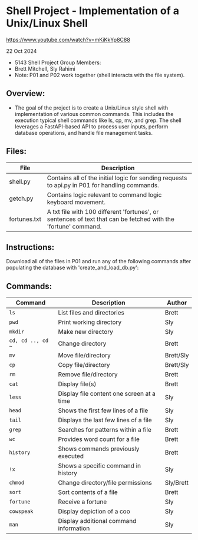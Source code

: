 # Shell Project - Implementation of a Unix/Linux Shell
https://www.youtube.com/watch?v=mKiKkYp8C88

22 Oct 2024
- 5143 Shell Project
Group Members:
- Brett Mitchell, Sly Rahimi
- Note: P01 and P02 work together (shell interacts with the file system).

## Overview:
- The goal of the project is to create a Unix/Linux style shell with implementation of various common commands. This includes the execution typical shell commands like ls, cp, mv, and grep. The shell leverages a FastAPI-based API to process user inputs, perform database operations, and handle file management tasks.

## Files:
| File  | Description                  |
|----------|------------------------------|
| shell.py | Contains all of the initial logic for sending requests to api.py in P01 for handling commands. |
| getch.py | Contains logic relevant to command logic keyboard movement. |
| fortunes.txt | A txt file with 100 different 'fortunes', or sentences of text that can be fetched with the 'fortune' command. |

## Instructions:
Download all of the files in P01 and run any of the following commands after populating the database with 'create_and_load_db.py':

## Commands:
| Command  | Description                  | Author   |
|----------|------------------------------|----------|
| `ls`     | List files and directories    | Brett |
| `pwd`    | Print working directory       | Sly |
| `mkdir`  | Make new directory            | Sly |
| `cd, cd .., cd ~`     | Change directory | Brett |
| `mv`      | Move file/directory          | Brett/Sly |
| `cp`      | Copy file/directory          | Brett/Sly |
| `rm`      | Remove file/directory        | Brett |
| `cat`     | Display file(s)              | Brett |
| `less`    | Display file content one screen at a time | Sly |
| `head` | Shows the first few lines of a file | Sly |
| `tail` | Displays the last few lines of a file | Sly |
| `grep` | Searches for patterns within a file | Brett |
| `wc` | Provides word count for a file | Brett |
| `history` | Shows commands previously executed | Brett |
| `!x` | Shows a specific command in history | Sly |
| `chmod` | Change directory/file permissions | Sly/Brett |
| `sort` | Sort contents of a file            | Brett |
| `fortune` | Receive a fortune               | Sly |
| `cowspeak` | Display depiction of a coo    | Sly |
| `man` | Display additional command information | Sly |
